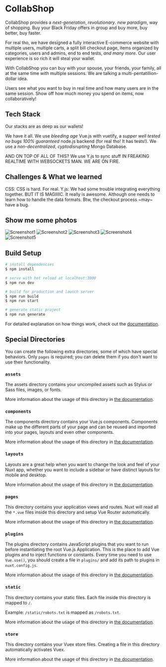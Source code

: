 # CollabShop

CollabShop provides a _next-generation_, _revolutionary_. _new paradigm_, way of shopping. Buy your Black Friday offers in group and buy more, buy better, buy faster. 

For real tho, we have designed a fully interactive E-commerce website with multiple users, multiple carts, a split bill checkout page, items organized by categories, users and admins, end to end tests, _and many more_. Our user experience is so rich it will steal your wallet.

With CollabShop you can buy with your spouse, your friends, your family, all at the same time with multiple sessions. We are talking a multi-pentatillion-dollar idea.

Users see what you want to buy in real time and how many users are in the same session. Show off how much money you spend on items, now collaboratively!

## Tech Stack

Our stacks are as deep as our wallets!

We have it all. We use *bleeding age* Vue.js with vuetify, a _supper well tested no bugs 100% guaranteed_ node.js backend (for real tho! It has tests!). We use a _non-decentralized_, _cyptodisrupting_ Mongo Database.

AND ON TOP OF ALL OF THIS? We use Y.js to sync stuff IN FREAKING REALTIME WITH WEBSOCKETS MAN. WE ARE ON FIRE.

## Challenges & What we learned

CSS: CSS is hard. For real.
Y.js: We had some trouble integrating everything together. BUT IT IS MAGIIIIC. It really is awesome. Although one needs to learn how to handle the data formats.
Btw, the checkout process ~may~ have a bug.

## Show me some photos

![Screenshot1](HomePhoto.png)
![Screenshot2](Items.png)
![Screenshot3](sharedItems.png)
![Screenshot4](Categories.png)
![Screenshot5](checkout.png)

## Build Setup

```bash
# install dependencies
$ npm install

# serve with hot reload at localhost:3000
$ npm run dev

# build for production and launch server
$ npm run build
$ npm run start

# generate static project
$ npm run generate
```

For detailed explanation on how things work, check out the [documentation](https://nuxtjs.org).

## Special Directories

You can create the following extra directories, some of which have special behaviors. Only `pages` is required; you can delete them if you don't want to use their functionality.

### `assets`

The assets directory contains your uncompiled assets such as Stylus or Sass files, images, or fonts.

More information about the usage of this directory in [the documentation](https://nuxtjs.org/docs/2.x/directory-structure/assets).

### `components`

The components directory contains your Vue.js components. Components make up the different parts of your page and can be reused and imported into your pages, layouts and even other components.

More information about the usage of this directory in [the documentation](https://nuxtjs.org/docs/2.x/directory-structure/components).

### `layouts`

Layouts are a great help when you want to change the look and feel of your Nuxt app, whether you want to include a sidebar or have distinct layouts for mobile and desktop.

More information about the usage of this directory in [the documentation](https://nuxtjs.org/docs/2.x/directory-structure/layouts).


### `pages`

This directory contains your application views and routes. Nuxt will read all the `*.vue` files inside this directory and setup Vue Router automatically.

More information about the usage of this directory in [the documentation](https://nuxtjs.org/docs/2.x/get-started/routing).

### `plugins`

The plugins directory contains JavaScript plugins that you want to run before instantiating the root Vue.js Application. This is the place to add Vue plugins and to inject functions or constants. Every time you need to use `Vue.use()`, you should create a file in `plugins/` and add its path to plugins in `nuxt.config.js`.

More information about the usage of this directory in [the documentation](https://nuxtjs.org/docs/2.x/directory-structure/plugins).

### `static`

This directory contains your static files. Each file inside this directory is mapped to `/`.

Example: `/static/robots.txt` is mapped as `/robots.txt`.

More information about the usage of this directory in [the documentation](https://nuxtjs.org/docs/2.x/directory-structure/static).

### `store`

This directory contains your Vuex store files. Creating a file in this directory automatically activates Vuex.

More information about the usage of this directory in [the documentation](https://nuxtjs.org/docs/2.x/directory-structure/store).

